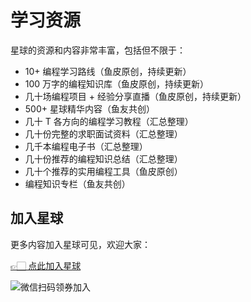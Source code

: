# 学习资源

星球的资源和内容非常丰富，包括但不限于：

- 10+ 编程学习路线（鱼皮原创，持续更新）
- 100 万字的编程知识库（鱼皮原创，持续更新）
- 几十场编程项目 + 经验分享直播（鱼皮原创，持续更新）
- 500+ 星球精华内容（鱼友共创）
- 几十 T 各方向的编程学习教程（汇总整理）
- 几十份完整的求职面试资料（汇总整理）
- 几千本编程电子书（汇总整理）
- 几十份推荐的编程知识总结（汇总整理）
- 几十个推荐的实用编程工具（鱼皮原创）
- 编程知识专栏（鱼友共创）


## 加入星球

更多内容加入星球可见，欢迎大家：

[👉🏻 点此加入星球](/加入星球.md)

![微信扫码领券加入](https://yupi.icu/img/%E7%9F%A5%E8%AF%86%E6%98%9F%E7%90%83%E6%89%AB%E7%A0%81.jpeg)
